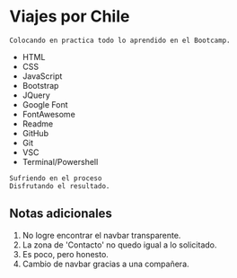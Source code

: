 # Viajes por Chile
```
Colocando en practica todo lo aprendido en el Bootcamp.
```

- HTML
- CSS
- JavaScript
- Bootstrap
- JQuery
- Google Font
- FontAwesome
- Readme
- GitHub
- Git
- VSC
- Terminal/Powershell

```
Sufriendo en el proceso
Disfrutando el resultado.
```

## Notas adicionales
1. No logre encontrar el navbar transparente.
2. La zona de 'Contacto' no quedo igual a lo solicitado.
3. Es poco, pero honesto.
4. Cambio de navbar gracias a una compañera.



